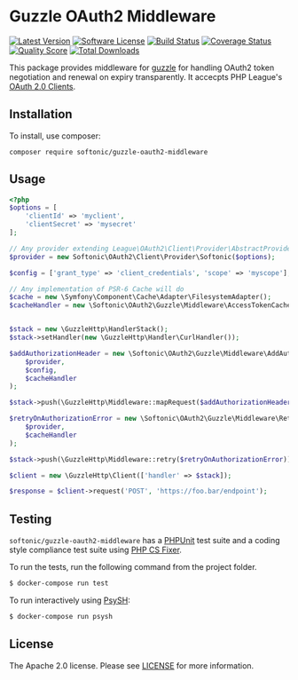 Guzzle OAuth2 Middleware
=====

[![Latest Version](https://img.shields.io/github/release/softonic/guzzle-oauth2-middleware.svg?style=flat-square)](https://github.com/softonic/guzzle-oauth2-middleware/releases)
[![Software License](https://img.shields.io/badge/license-Apache%202.0-blue.svg?style=flat-square)](LICENSE.md)
[![Build Status](https://img.shields.io/travis/softonic/guzzle-oauth2-middleware/master.svg?style=flat-square)](https://travis-ci.org/softonic/guzzle-oauth2-middleware)
[![Coverage Status](https://img.shields.io/scrutinizer/coverage/g/softonic/guzzle-oauth2-middleware.svg?style=flat-square)](https://scrutinizer-ci.com/g/softonic/guzzle-oauth2-middleware/code-structure)
[![Quality Score](https://img.shields.io/scrutinizer/g/softonic/guzzle-oauth2-middleware.svg?style=flat-square)](https://scrutinizer-ci.com/g/softonic/guzzle-oauth2-middleware)
[![Total Downloads](https://img.shields.io/packagist/dt/softonic/guzzle-oauth2-middleware.svg?style=flat-square)](https://packagist.org/packages/softonic/guzzle-oauth2-middleware)

This package provides middleware for [guzzle](https://github.com/guzzle/guzzle/) for handling OAuth2 token negotiation and renewal on expiry transparently. It accecpts PHP League's [OAuth 2.0 Clients](https://github.com/thephpleague/oauth2-client).

Installation
-------

To install, use composer:

```
composer require softonic/guzzle-oauth2-middleware
```

Usage
-------

``` php
<?php
$options = [
    'clientId' => 'myclient',
    'clientSecret' => 'mysecret'
];

// Any provider extending League\OAuth2\Client\Provider\AbstractProvider will do
$provider = new Softonic\OAuth2\Client\Provider\Softonic($options);

$config = ['grant_type' => 'client_credentials', 'scope' => 'myscope'];

// Any implementation of PSR-6 Cache will do
$cache = new \Symfony\Component\Cache\Adapter\FilesystemAdapter();
$cacheHandler = new \Softonic\OAuth2\Guzzle\Middleware\AccessTokenCacheHandler($cache);


$stack = new \GuzzleHttp\HandlerStack();
$stack->setHandler(new \GuzzleHttp\Handler\CurlHandler());

$addAuthorizationHeader = new \Softonic\OAuth2\Guzzle\Middleware\AddAuthorizationHeader(
    $provider,
    $config,
    $cacheHandler
);

$stack->push(\GuzzleHttp\Middleware::mapRequest($addAuthorizationHeader));

$retryOnAuthorizationError = new \Softonic\OAuth2\Guzzle\Middleware\RetryOnAuthorizationError(
    $provider,
    $cacheHandler
);

$stack->push(\GuzzleHttp\Middleware::retry($retryOnAuthorizationError));

$client = new \GuzzleHttp\Client(['handler' => $stack]);

$response = $client->request('POST', 'https://foo.bar/endpoint');


```


Testing
-------

`softonic/guzzle-oauth2-middleware` has a [PHPUnit](https://phpunit.de) test suite and a coding style compliance test suite using [PHP CS Fixer](http://cs.sensiolabs.org/).

To run the tests, run the following command from the project folder.

``` bash
$ docker-compose run test
```

To run interactively using [PsySH](http://psysh.org/):
``` bash
$ docker-compose run psysh
```

License
-------

The Apache 2.0 license. Please see [LICENSE](LICENSE) for more information.

[PSR-2]: http://www.php-fig.org/psr/psr-2/
[PSR-4]: http://www.php-fig.org/psr/psr-4/
